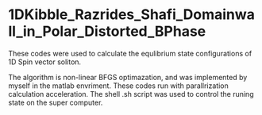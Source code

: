 # 1DKibble_Razrides_Shafi_Domainwall_in_Polar_Distorted_BPhase

These codes were used to calculate the equlibrium state configurations of 1D Spin vector soliton.

The algorithm is non-linear BFGS optimazation, and was implemented by myself in the matlab envriment. 
These codes run with parallrization calculation acceleration. The shell .sh script was used to control the 
runing state on the super computer.
